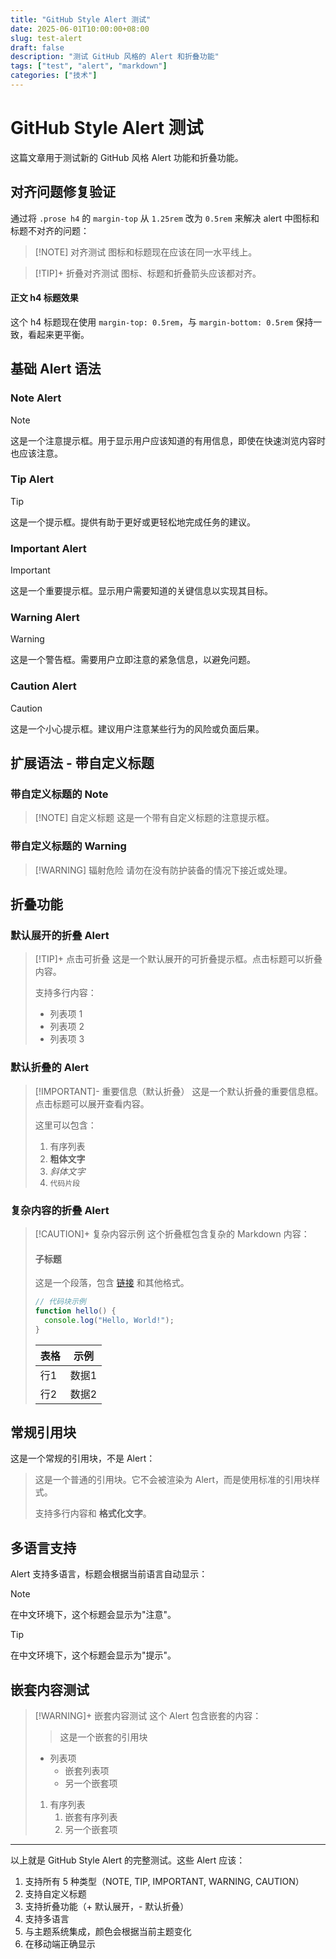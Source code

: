 ```yaml
---
title: "GitHub Style Alert 测试"
date: 2025-06-01T10:00:00+08:00
slug: test-alert
draft: false
description: "测试 GitHub 风格的 Alert 和折叠功能"
tags: ["test", "alert", "markdown"]
categories: ["技术"]
---
```


# GitHub Style Alert 测试

这篇文章用于测试新的 GitHub 风格 Alert 功能和折叠功能。

## 对齐问题修复验证

通过将 `.prose h4` 的 `margin-top` 从 `1.25rem` 改为 `0.5rem` 来解决 alert 中图标和标题不对齐的问题：

> [!NOTE] 对齐测试
> 图标和标题现在应该在同一水平线上。

> [!TIP]+ 折叠对齐测试
> 图标、标题和折叠箭头应该都对齐。

#### 正文 h4 标题效果

这个 h4 标题现在使用 `margin-top: 0.5rem`，与 `margin-bottom: 0.5rem` 保持一致，看起来更平衡。

## 基础 Alert 语法

### Note Alert

> [!NOTE]
> 这是一个注意提示框。用于显示用户应该知道的有用信息，即使在快速浏览内容时也应该注意。

### Tip Alert

> [!TIP]
> 这是一个提示框。提供有助于更好或更轻松地完成任务的建议。

### Important Alert

> [!IMPORTANT]
> 这是一个重要提示框。显示用户需要知道的关键信息以实现其目标。

### Warning Alert

> [!WARNING]
> 这是一个警告框。需要用户立即注意的紧急信息，以避免问题。

### Caution Alert

> [!CAUTION]
> 这是一个小心提示框。建议用户注意某些行为的风险或负面后果。

## 扩展语法 - 带自定义标题

### 带自定义标题的 Note

> [!NOTE] 自定义标题
> 这是一个带有自定义标题的注意提示框。

### 带自定义标题的 Warning

> [!WARNING] 辐射危险
> 请勿在没有防护装备的情况下接近或处理。

## 折叠功能

### 默认展开的折叠 Alert

> [!TIP]+ 点击可折叠
> 这是一个默认展开的可折叠提示框。点击标题可以折叠内容。
> 
> 支持多行内容：
> - 列表项 1
> - 列表项 2
> - 列表项 3

### 默认折叠的 Alert

> [!IMPORTANT]- 重要信息（默认折叠）
> 这是一个默认折叠的重要信息框。点击标题可以展开查看内容。
> 
> 这里可以包含：
> 1. 有序列表
> 2. **粗体文字**
> 3. *斜体文字*
> 4. `代码片段`

### 复杂内容的折叠 Alert

> [!CAUTION]+ 复杂内容示例
> 这个折叠框包含复杂的 Markdown 内容：
> 
> #### 子标题
> 
> 这是一个段落，包含 [链接](https://example.com) 和其他格式。
> 
> ```javascript
> // 代码块示例
> function hello() {
>   console.log("Hello, World!");
> }
> ```
> 
> | 表格 | 示例 |
> |------|------|
> | 行1  | 数据1 |
> | 行2  | 数据2 |

## 常规引用块

这是一个常规的引用块，不是 Alert：

> 这是一个普通的引用块。它不会被渲染为 Alert，而是使用标准的引用块样式。
> 
> 支持多行内容和 **格式化文字**。

## 多语言支持

Alert 支持多语言，标题会根据当前语言自动显示：

> [!NOTE]
> 在中文环境下，这个标题会显示为"注意"。

> [!TIP]
> 在中文环境下，这个标题会显示为"提示"。

## 嵌套内容测试

> [!WARNING]+ 嵌套内容测试
> 这个 Alert 包含嵌套的内容：
> 
> > 这是一个嵌套的引用块
> 
> - 列表项
>   - 嵌套列表项
>   - 另一个嵌套项
> 
> 1. 有序列表
>    1. 嵌套有序列表
>    2. 另一个嵌套项

---

以上就是 GitHub Style Alert 的完整测试。这些 Alert 应该：

1. 支持所有 5 种类型（NOTE, TIP, IMPORTANT, WARNING, CAUTION）
2. 支持自定义标题
3. 支持折叠功能（+ 默认展开，- 默认折叠）
4. 支持多语言
5. 与主题系统集成，颜色会根据当前主题变化
6. 在移动端正确显示
